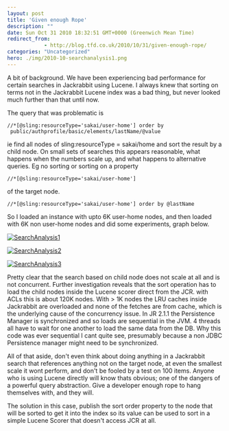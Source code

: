 ```yaml
---
layout: post
title: 'Given enough Rope'
description: ""
date: Sun Oct 31 2010 18:32:51 GMT+0000 (Greenwich Mean Time)
redirect_from: 
            - http://blog.tfd.co.uk/2010/10/31/given-enough-rope/
categories: "Uncategorized"
hero: ./img/2010-10-searchanalysis1.png
---
```

A bit of background. We have been experiencing bad performance for certain searches in Jackrabbit using Lucene. I always knew that sorting on terms not in the Jackrabbit Lucene index was a bad thing, but never looked much further than that until now.

The query that was problematic is

```
//*[@sling:resourceType='sakai/user-home'] order by  public/authprofile/basic/elements/lastName/@value
```

ie find all nodes of sling:resourceType = sakai/home and sort the result by a child node. On small sets of searches this appears reasonable, what happens when the numbers scale up, and what happens to alternative queries. Eg no sorting or sorting on a property

```
//*[@sling:resourceType='sakai/user-home']
```

of the target node.

```
//*[@sling:resourceType='sakai/user-home'] order by @lastName
```

So I loaded an instance with upto 6K user-home nodes, and then loaded with 6K non user-home nodes and did some experiments, graph below.

[![](http://ianboston.files.wordpress.com/2010/10/searchanalysis1.png "SearchAnalysis1")](./img/2010-10-searchanalysis1.png)

[![](http://ianboston.files.wordpress.com/2010/10/searchanalysis2.png "SearchAnalysis2")](./img/2010-10-searchanalysis2.png)

[![](http://ianboston.files.wordpress.com/2010/10/searchanalysis3.png "SearchAnalysis3")](./img/2010-10-searchanalysis3.png)

Pretty clear that the search based on child node does not scale at all and is not concurrent. Further investigation reveals that the sort operation has to load the child nodes inside the Lucene scorer direct from the JCR. with ACLs this is about 120K nodes. With > 1K nodes the LRU caches inside Jackrabbit are overloaded and none of the fetches are from cache, which is the underlying cause of the concurrency issue. In JR 2.1.1 the Persistence Manager is synchronized and so loads are sequential in the JVM. 4 threads all have to wait for one another to load the same data from the DB. Why this code was ever sequential I cant quite see, presumably because a non JDBC Persistence manager might need to be synchronized.

All of that aside, don't even think about doing anything in a Jackrabbit search that references anything not on the target node, at even the smallest scale it wont perform, and don't be fooled by a test on 100 items. Anyone who is using Lucene directly will know thats obvious; one of the dangers of a powerful query abstraction. Give a developer enough rope to hang themselves with, and they will.

The solution in this case, publish the sort order property to the node that will be sorted to get it into the index so its value can be used to sort in a simple Lucene Scorer that doesn't access JCR at all.
